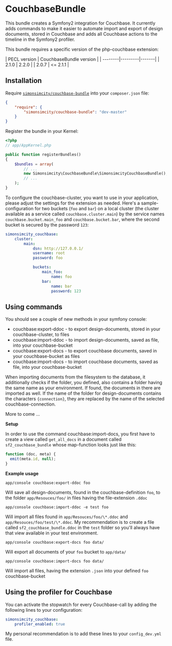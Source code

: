 CouchbaseBundle
===============

This bundle creates a Symfony2 integration for Couchbase. It currently adds commands to make it easier to
automate import and export of design documents, stored in Couchbase and adds all Couchbase actions to the timeline in
the Symfony2 profiler.

This bundle requires a specific version of the php-couchbase extension:

| PECL version | CouchbaseBundle version |
| --------|---------|-------|
| 2.1.0 | 2.2.0 |
| 2.0.7  | <= 2.1.1 |

## Installation

Require [`simonsimcity/couchbase-bundle`](https://packagist.org/packages/simonsimcity/couchbase-bundle)
into your `composer.json` file:


``` json
{
    "require": {
        "simonsimcity/couchbase-bundle": "dev-master"
    }
}
```

Register the bundle in your Kernel:

```php
<?php
// app/AppKernel.php

public function registerBundles()
{
    $bundles = array(
        // ...
        new Simonsimcity\CouchbaseBundle\SimonsimcityCouchbaseBundle(),
        // ...
    );
}
```

To configure the couchbase-cluster, you want to use in your application, please adjust the settings for the extension as
needed. Here's a sample-configuration for two buckets (`foo` and `bar`) on a local cluster (the cluster available as a
service called `couchbase.cluster.main`) by the service names `couchbase.bucket.main_foo` and `couchbase.bucket.bar`,
where the second bucket is secured by the password `123`:

```yaml
simonsimcity_couchbase:
    cluster:
        main:
            dsn: http://127.0.0.1/
            username: root
            password: foo

            buckets:
                main_foo:
                    name: foo
                bar:
                    name: bar
                    password: 123
```

## Using commands

You should see a couple of new methods in your symfony console:

* couchbase:export-ddoc - to export design-documents, stored in your couchbase-cluster, to files
* couchbase:import-ddoc - to import design-documents, saved as file, into your couchbase-bucket
* couchbase:export-docs - to export couchbase documents, saved in your couchbase-bucket as files
* couchbase:import-docs - to import couchbase documents, saved as file, into your couchbase-bucket

When importing documents from the filesystem to the database, it additionally checks if the folder, you defined, also
contains a folder having the same name as your environment. If found, the documents in there are imported as well.
If the name of the folder for design-documents contains the characters `{connection}`, they are replaced by the name of
the selected couchbase-connection.

More to come ...

**Setup**

In order to use the command couchbase:import-docs, you first have to create a view called `get_all_docs` in a document
called `sf2_couchbase_bundle` whose map-function looks just like this:

```javascript
function (doc, meta) {
  emit(meta.id, null);
}
```

**Example usage**

    app/console couchbase:export-ddoc foo
Will save all design-documents, found in the couchbase-definition `foo`, to the folder `app/Resouces/foo/` in files
having the file-extension `.ddoc`

    app/console couchbase:import-ddoc -e test foo
Will import all files found in `app/Resouces/foo/\*.ddoc` and  `app/Resouces/foo/test/\*.ddoc`. My recommendation is to
create a file called `sf2_couchbase_bundle.ddoc` in the `test` folder so you'll always have that view available in your
test environment.

    app/console couchbase:export-docs foo data/
Will export all documents of your `foo` bucket to `app/data/`

    app/console couchbase:import-docs foo data/
Will import all files, having the extension `.json` into your defined `foo` couchbase-bucket

## Using the profiler for Couchbase

You can activate the stopwatch for every Couchbase-call by adding the following lines to your configuration:

```yaml
simonsimcity_couchbase:
    profiler_enabled: true
```

My personal recommendation is to add these lines to your `config_dev.yml` file.